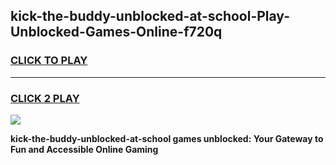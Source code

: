 
## kick-the-buddy-unblocked-at-school-Play-Unblocked-Games-Online-f720q
<h3>
<a href="https://premium76.site?title=kick-the-buddy-unblocked-at-school&ref=25A">CLICK TO PLAY</a></h3>
<hr>

<h3>
<a href="https://premium76.site?title=kick-the-buddy-unblocked-at-school&ref=25A">CLICK 2 PLAY</a>
  
</h3>

<a href="https://premium76.site?title=kick-the-buddy-unblocked-at-school&ref=25A"><img src="https://clearcache.store/games.png"></a>


**kick-the-buddy-unblocked-at-school games unblocked: Your Gateway to Fun and Accessible Online Gaming**
